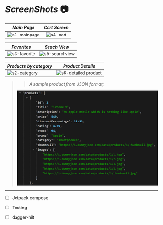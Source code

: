 


#  _ScreenShots_  :camera:

|  _Main Page_  |      _Cart Screen_      | 
|----------|:-------------:|
| ![s1-mainpage](https://user-images.githubusercontent.com/75504778/211359914-6a0c7660-6ca9-41a7-b329-0bbe4d165229.png) |  ![s4-cart](https://user-images.githubusercontent.com/75504778/211360996-1da23472-d04a-47ea-80b7-0dbc87b6ac76.png) | $1600 |

|  _Favorites_ |      _Seach View_      |  
|----------|:-------------:|
| ![s3-favorite](https://user-images.githubusercontent.com/75504778/211360555-27d7dc3e-f97f-48ca-a60d-579c64f8f584.png) |  ![s5-searchview](https://user-images.githubusercontent.com/75504778/211361199-e0654379-704c-4b61-ace4-c3e59a60e544.png) |


|  _Products by category_ |      _Product Details_     |
|----------|:-------------:|
| ![s2-category](https://user-images.githubusercontent.com/75504778/211360309-fa20bef7-71e0-46e5-a357-15363c316c32.png) |  ![s6-detailed product](https://user-images.githubusercontent.com/75504778/211362624-4b1b2f96-806c-4691-b5ec-560e4310973f.png) |

> > _A sample product from JSON format;_
>
> ![img.png](img.png)




--------------------------------
- [ ] Jetpack compose
- [ ] Testing
- [ ] dagger-hilt

